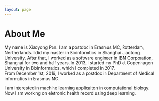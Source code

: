 ```yaml
---
layout: page
---
```


# About Me

My name is Xiaoyong Pan.  I am a postdoc in Erasmus MC, Rotterdam, Nertherlands.
I did my master in Bioinformtics in Shanghai Jiaotong University. After that, I worked as a 
software engineer in IBM Corporation, Shanghai for two and half years.
In 2013, I started my PhD at Copenhagen University in Bioinformatics, which I completed in 2017.  
From December 1st, 2016, I worked as a postdoc in Department of Medical informatics in Erasmus MC.

I am interested in machine learning applicaiton in computational biology. Now I am working on eletronic health record 
using deep learning. 


